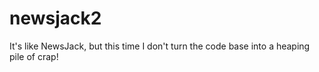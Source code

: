 newsjack2
=========

It's like NewsJack, but this time I don't turn the code base into a heaping pile of crap!